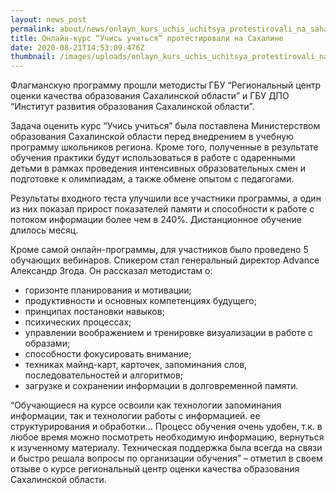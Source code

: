 ```yaml
---
layout: news_post
permalink: about/news/onlayn_kurs_uchis_uchitsya_protestirovali_na_sahaline/index.html
title: Онлайн-курс “Учись учиться” протестировали на Сахалине
date: 2020-08-21T14:53:09.476Z
thumbnail: /images/uploads/onlayn_kurs_uchis_uchitsya_protestirovali_na_sahaline-01.jpg
---
```

Флагманскую программу прошли методисты ГБУ “Региональный центр оценки качества образования Сахалинской области” и ГБУ ДПО “Институт развития образования Сахалинской области”.

Задача оценить курс “Учись учиться” была поставлена Министерством образования Сахалинской области перед внедрением в учебную программу школьников региона. Кроме того, полученные в результате обучения практики будут использоваться в работе с одаренными детьми в рамках проведения интенсивных образовательных смен и подготовке к олимпиадам, а также обмене опытом с педагогами.



Результаты входного теста улучшили все участники программы, а один из них показал прирост показателей памяти и способности к работе с потоком информации более чем в 240%. Дистанционное обучение длилось месяц.

Кроме самой онлайн-программы, для участников было проведено 5 обучающих вебинаров. Спикером стал генеральный директор Advance Александр Згода. Он рассказал методистам о:

* горизонте планирования и мотивации;
* продуктивности и основных компетенциях будущего;
* принципах постановки навыков;
* психических процессах;
* управлении воображением и тренировке визуализации в работе с образами;
* способности фокусировать внимание;
* техниках майнд-карт, карточек, запоминания слов, последовательностей и алгоритмов;
* загрузке и сохранении информации в долговременной памяти.



“Обучающиеся на курсе освоили как технологии запоминания информации, так и технологии работы с информацией. ее структурирования и обработки… Процесс обучения очень удобен, т.к. в любое время можно посмотреть необходимую информацию, вернуться к изученному материалу. Техническая поддержка была всегда на связи и быстро решала вопросы по организации обучения” – отметил в своем отзыве о курсе региональный центр оценки качества образования Сахалинской области.
